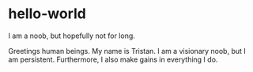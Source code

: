 # hello-world
I am a noob, but hopefully not for long.

Greetings human beings. My name is Tristan. I am a visionary noob, but I am persistent. Furthermore, I also make gains in everything I do. 

